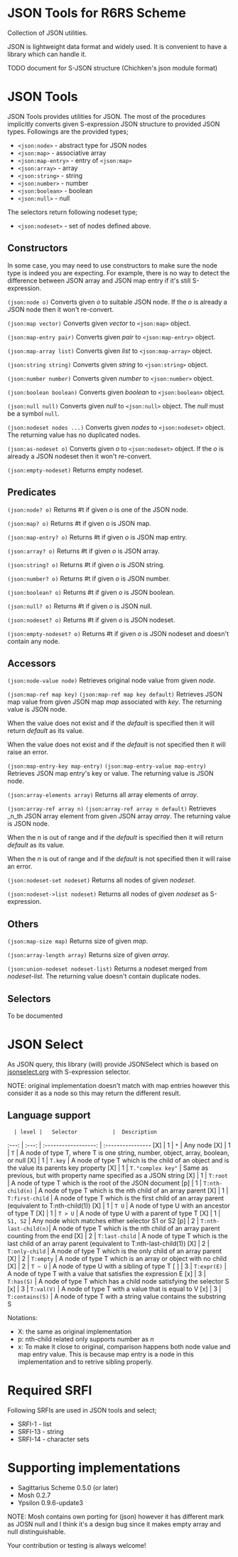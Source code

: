 JSON Tools for R6RS Scheme
==========================

Collection of JSON utilities.

JSON is lightweight data format and widely used. It is convenient to have
a library which can handle it.

TODO document for S-JSON structure (Chichken's json module format)



JSON Tools
==========

JSON Tools provides utilities for JSON. The most of the procedures implicitly
converts given S-expression JSON structure to provided JSON types. Followings
are the provided types;

- `<json:node>` - abstract type for JSON nodes
- `<json:map>`  - associative array
- `<json:map-entry>` - entry of `<json:map>`
- `<json:array>` - array
- `<json:string>` - string
- `<json:number>` - number
- `<json:boolean>` - boolean
- `<json:null>` - null

The selectors return following nodeset type;

- `<json:nodeset>` - set of nodes defined above.

Constructors
------------

In some case, you may need to use constructors to make sure the node type is
indeed you are expecting. For example, there is no way to detect the difference
between JSON array and JSON map entry if it's still S-expression.

```(json:node o)```
Converts given _o_ to suitable JSON node. If the _o_ is already a JSON node
then it won't re-convert.

```(json:map vector)```
Converts given _vector_ to `<json:map>` object.

```(json:map-entry pair)```
Converts given _pair_ to `<json:map-entry>` object.

```(json:map-array list)```
Converts given _list_ to `<json:map-array>` object.

```(json:string string)```
Converts given _string_ to `<json:string>` object.

```(json:number number)```
Converts given _number_ to `<json:number>` object.

```(json:boolean boolean)```
Converts given _boolean_ to `<json:boolean>` object.

```(json:null null)```
Converts given _null_ to `<json:null>` object. The _null_ must be a symbol
`null`.

```(json:nodeset nodes ...)```
Converts given _nodes_ to `<json:nodeset>` object. The returning value has
no duplicated nodes.

```(json:as-nodeset o)```
Converts given _o_ to `<json:nodeset>` object. If the _o_ is already 
a JSON nodeset then it won't re-convert.

```(json:empty-nodeset)```
Returns empty nodeset.

Predicates
----------

```(json:node? o)```
Returns #t if given _o_ is one of the JSON node.

```(json:map? o)```
Returns #t if given _o_ is JSON map.

```(json:map-entry? o)```
Returns #t if given _o_ is JSON map entry.

```(json:array? o)```
Returns #t if given _o_ is JSON array.

```(json:string? o)```
Returns #t if given _o_ is JSON string.

```(json:number? o)```
Returns #t if given _o_ is JSON number.

```(json:boolean? o)```
Returns #t if given _o_ is JSON boolean.

```(json:null? o)```
Returns #t if given _o_ is JSON null.

```(json:nodeset? o)```
Returns #t if given _o_ is JSON nodeset.

```(json:empty-nodeset? o)```
Returns #t if given _o_ is JSON nodeset and doesn't contain any node.

Accessors
---------

```(json:node-value node)```
Retrieves original node value from given _node_.

```(json:map-ref map key)```
```(json:map-ref map key default)```
Retrieves JSON map value from given JSON map _map_ associated with _key_. The
returning value is JSON node.

When the value does not exist and if the _default_ is specified then it will 
return _default_ as its value.

When the value does not exist and if the _default_ is not specified then it 
will raise an error.

```(json:map-entry-key map-entry)```
```(json:map-entry-value map-entry)```
Retrieves JSON map entry's key or value. The returning value is JSON node.

```(json:array-elements array)```
Returns all array elements of _array_.

```(json:array-ref array n)```
```(json:array-ref array n default)```
Retrieves _n_th JSON array element from given JSON array _array_. The
returning value is JSON node.

When the _n_ is out of range and if the _default_ is specified then it will 
return _default_ as its value.

When the _n_ is out of range and if the _default_ is not specified then it 
will raise an error.

```(json:nodeset-set nodeset)```
Returns all nodes of given _nodeset_.

```(json:nodeset->list nodeset)```
Returns all nodes of given _nodeset_ as S-expression.


Others
------

```(json:map-size map)```
Returns size of given _map_.

```(json:array-length array)```
Returns size of given _array_.

```(json:union-nodeset nodeset-list)```
Returns a nodeset merged from _nodeset-list_. The returning value doesn't
contain duplicate nodes.

Selectors
---------

To be documented


JSON Select
===========

As JSON query, this library (will) provide JSONSelect which is based on
[jsonselect.org](http://jsonselect.org/#docs) with S-expression selector.

NOTE: original implementation doesn't match with map entries however
this consider it as a node so this may return the different result.


Language support
----------------

      | level |   Selector           |  Description
:---: | :---: | :------------------: | :----------------
 [X]  |   1   | `*`                  | Any node
 [X]  |   1   | `T`                  | A node of type T, where T is one string, number, object, array, boolean, or null
 [X]  |   1   | `T.key`              | A node of type T which is the child of an object and is the value its parents key property
 [X]  |   1   | `T."complex key"`    | Same as previous, but with property name specified as a JSON string
 [X]  |   1   | `T:root`             | A node of type T which is the root of the JSON document
 [p]  |   1   | `T:nth-child(n)`     | A node of type T which is the nth child of an array parent
 [X]  |   1   | `T:first-child`      | A node of type T which is the first child of an array parent (equivalent to T:nth-child(1))
 [X]  |   1   | `T U`                | A node of type U with an ancestor of type T
 [X]  |   1   | `T > U`              | A node of type U with a parent of type T
 [X]  |   1   | `S1, S2`             | Any node which matches either selector S1 or S2
 [p]  |   2   | `T:nth-last-child(n)`| A node of type T which is the nth child of an array parent counting from the end
 [X]  |   2   | `T:last-child`       | A node of type T which is the last child of an array parent (equivalent to T:nth-last-child(1))
 [X]  |   2   | `T:only-child`       | A node of type T which is the only child of an array parent
 [X]  |   2   | `T:empty`            | A node of type T which is an array or object with no child
 [X]  |   2   | `T ~ U`              | A node of type U with a sibling of type T
 [ ]  |   3   | `T:expr(E)`          | A node of type T with a value that satisfies the expression E
 [x]  |   3   | `T:has(S)`           | A node of type T which has a child node satisfying the selector S
 [x]  |   3   | `T:val(V)`           | A node of type T with a value that is equal to V
 [x]  |   3   | `T:contains(S)`      | A node of type T with a string value contains the substring S

Notations:

- X: the same as original implementation
- p: nth-child related only supports number as _n_
- x: To make it close to original, comparison happens both node value and
     map entry value. This is because map entry is a node in this implementation
     and to retrive sibling properly.

Required SRFI
=============

Following SRFIs are used in JSON tools and select;

- SRFI-1  - list
- SRFI-13 - string
- SRFI-14 - character sets

Supporting implementations
==========================

* Sagittarius Scheme 0.5.0 (or later)
* Mosh 0.2.7
* Ypsilon 0.9.6-update3

NOTE: Mosh contains own porting for (json) however it has different mark
as JOSN null and I think it's a design bug since it makes empty array and
null distinguishable.

Your contribution or testing is always welcome!
